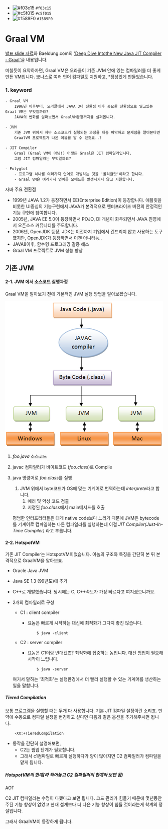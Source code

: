- ![#f03c15](https://placehold.it/15/f03c15/000000?text=+) `#f03c15`
- ![#c5f015](https://placehold.it/15/c5f015/000000?text=+) `#c5f015`
- ![#1589F0](https://placehold.it/15/1589F0/000000?text=+) `#1589F0`

# Graal VM
[발표 slide 자료](https://www.slideshare.net/taewanme/cloud-native-javagraalvm)와 Baeldung.com의 ['Deep Dive Intothe New Java JIT Compiler - Graal'](https://www.baeldung.com/graal-java-jit-compiler)글 내용입니다.

미칠듯이 요약하자면, Graal VM은 오라클이 기존 JVM 안에 있는 컴파일러를 더 좋게 만든 VM입니다.
뽀나스로 여러 언어 컴파일도 지원하고, *정성있게 만들었습니다.
### 1. keyword
    - Graal VM
        1996년 이후부터, 오라클에서 JAVA 3대 전환점 이후 중요한 전환점으로 밀고있는 Graal VM은 무엇일까요?
        JAVA의 변화를 살펴보면서 GraalVM등장까지를 살펴봅니다.
        
    - JVM
        기존 JVM 위에서 자바 소스코드가 실행되는 과정을 대충 파악하고 문제점을 알아본다면
        GraalVM 프로젝트가 나온 이유를 알 수 있것죠..?
        
    - JIT Compiler
        Graal (Graal VM이 아님!) 어쨋든 Graal은 JIT 컴파일러입니다.
        그럼 JIT 컴파일러는 무엇일까요?
    
    - Polyglot
        - 프로그램 하나를 여러가지 언어로 개발하는 것을 '폴리글랏'이라고 합니다.
        - Graal VM은 여러가지 언어를 오베드를 발생시키지 않고 지원합니다.

자바 주요 전환점
- 1999년 JAVA 1.2가 등장하면서 EE(Enterprise Edition)이 등장합니다. 애플릿을 비롯한 UI중심의 기능구현에서 JAVA가 본격적으로 엔터프라이즈 버전의 안정적인 기능 구현에 참여합니다.
- 2005년, JAVA EE 5.0이 등장하면서 POJO, DI 개념이 화두되면서 JAVA 진영에서 오픈소스 커뮤니티를 주도합니다.
- 2006년, OpenJDK 등장, JDK는 이전까지 기업에서 건드리지 않고 사용하는 도구였지만, OpenJDK가 등장하면서 이젠 아니라능..
- JAVA8이후, 함수형 프로그래밍 갈증 해소
- Graal VM 프로젝트로 JVM 성능 향상
    
## 기존 JVM
#### 2-1. JVM 에서 소스코드 실행과정

Graal VM을 알아보기 전에 기본적인 JVM 실행 방법을 알아보겠습니다.

![jvm](../images/Java-program-execution.png)

1. *foo.java* 소스코드
2. javac 컴파일러가 바이트코드 (*foo.class*)로 Compile
3. java 명령어로 *foo.class*를 실행
    1. JVM 위에서 byte코드가 OS에 맞는 기계어로 번역하는데 *interprete*라고 합니다.
        1. 에러 및 악성 코드 검출
        2. 지정된 *foo.class*에서 main메서드를 호출

    평범한 인터프리터들은 대게 native code보다 느리기 때문에 JVM은 bytecode를 기계어로 컴파일하는 다른 컴파일러를 실행하는데 이걸 *JIT Compiler(Just-In-Time Compiler)* 라고 부릅니다.

#### 2-2. HotspotVM
기존 JIT Compiler는 HotspotVM이었습니다.
이놈의 구조와 특징을 간단히 본 뒤 본격적으로 GraalVM을 알아보죠.
- Oracle Java JVM
- Java SE 1.3 (99년도)에 추가
- C++로 개발했습니다. 당시에는 C, C++속도가 가장 빠르다고 여겨졌으니까요.
- 2개의 컴파일러로 구성
    * C1 : client compiler
        * 요놈은 빠르게 시작하는 대신에 최적화가 그다지 좋진 않습니다.
        
            ```
                $ java -client 
            ```
 
    * C2 : server compiler
        * 요놈은 C1이랑 반대겠죠? 최적화에 집중하는 놈입니다. 대신 웜업이 필요해 시작이 느립니다.

            ```
                $ java -server 
            ```

    여기서 말하는 '최적화'는 실행환경에서 더 빨리 실행할 수 있는 기계어를 생산하는 일을 말합니다.

##### Tiered Compilation
보통 프로그램을 실행할 때는 두개 다 사용합니다. 기본 JIT 컴파일 설정이란 소리죠.
만약에 수동으로 컴파일 설정을 변경하고 싶다면 다음과 같은 옵션을 추가해주시면 됩니다.
        
```
    -XX:+TieredCompilation
```
* 동작을 간단히 설명해보면,
    * C2는 웜업 단계가 필요합니다. 
    * 그래서 c1컴파일로 빠르게 실행하다가 양이 많아지면 C2 컴파일러가 컴파일을 맡게 됩니다.
    
##### HotspotVM의 한계(라 적어놓고 C2  컴파일러의 한계라 보면 됨)

AOT

C2 JIT 컴파일러는 수명이 다했다고 보면 됩니다.
코드 관리가 힘들기 때문에 몇년동안 주된 기능 향상이 없었고 현재 설계보다 더 나은 기능 향상이 힘들 것이라는게 학계의 정설입니다.

그래서 GraalVM이 등장하게 됩니다.